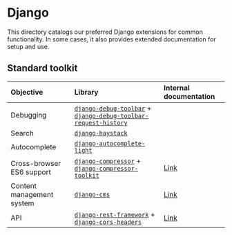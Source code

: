 # Django

This directory catalogs our preferred Django extensions for common functionality.
In some cases, it also provides extended documentation for setup and use.

## Standard toolkit

| Objective | Library | Internal documentation |
| :- | :- | :- |
| Debugging | [`django-debug-toolbar`](https://github.com/jazzband/django-debug-toolbar) + [`django-debug-toolbar-request-history`](https://github.com/djsutho/django-debug-toolbar-request-history) | |
| Search | [`django-haystack`](https://github.com/django-haystack/django-haystack) | |
| Autocomplete | [`django-autocomplete-light`](https://github.com/yourlabs/django-autocomplete-light) | |
| Cross-browser ES6 support | [`django-compressor`](https://github.com/django-compressor/django-compressor) + [`django-compressor-toolkit`](https://github.com/kottenator/django-compressor-toolkit) | [Link](django-compressor.md) |
| Content management system | [`django-cms`](https://github.com/divio/django-cms) | [Link](django-cms.md) |
| API | [`django-rest-framework`](https://github.com/encode/django-rest-framework) + [`django-cors-headers`](https://github.com/ottoyiu/django-cors-headers) | [Link](django-rest-framework.md) |
